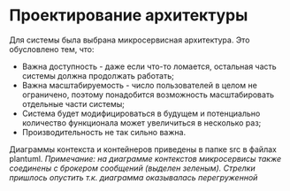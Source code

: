 # Проектирование архитектуры

Для системы была выбрана микросервисная архитектура. Это обусловлено тем, что:
- Важна доступность - даже если что-то ломается, остальная часть системы должна продолжать работать;
- Важна масштабируемость - число пользователей в целом не ограничено, поэтому понадобится возможность масштабировать отдельные части системы;
- Система будет модифицироваться в будущем и потенциально количество функционала может увеличиться в несколько раз;
- Производительность не так сильно важна.

Диаграммы контекста и контейнеров приведены в папке src в файлах plantuml. *Примечание: на диаграмме контекстов микросервисы также соединены с брокером сообщений (выделен зеленым). Стрелки пришлось опустить т.к. диаграмма оказывалась перегруженной*
